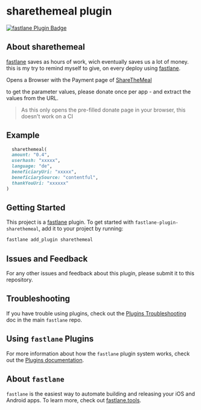 # sharethemeal plugin

[![fastlane Plugin Badge](https://rawcdn.githack.com/fastlane/fastlane/master/fastlane/assets/plugin-badge.svg)](https://rubygems.org/gems/fastlane-plugin-sharethemeal)

## About sharethemeal

[fastlane](https://fastlane.tools) saves as hours of work, wich eventually saves us a lot of money.
this is my try to remind myself to give, on every deploy using [fastlane](https://fastlane.tools).

Opens a Browser with the Payment page of [ShareTheMeal](https://sharethemeal.org/)

to get the parameter values, please donate once per app - and extract the values from the URL.

> As this only opens the pre-filled donate page in your browser, this doesn't work on a CI

## Example

```ruby
  sharethemeal(
  amount: "0.4",
  userhash: "xxxxx",
  language: "de",
  beneficiaryUri: "xxxxx",
  beneficiarySource: "contentful",
  thankYouUri: "xxxxxx"
)
```

## Getting Started

This project is a [fastlane](https://github.com/fastlane/fastlane) plugin. To get started with `fastlane-plugin-sharethemeal`, add it to your project by running:

```bash
fastlane add_plugin sharethemeal
```

## Issues and Feedback

For any other issues and feedback about this plugin, please submit it to this repository.

## Troubleshooting

If you have trouble using plugins, check out the [Plugins Troubleshooting](https://github.com/fastlane/fastlane/blob/master/fastlane/docs/PluginsTroubleshooting.md) doc in the main `fastlane` repo.

## Using `fastlane` Plugins

For more information about how the `fastlane` plugin system works, check out the [Plugins documentation](https://github.com/fastlane/fastlane/blob/master/fastlane/docs/Plugins.md).

## About `fastlane`

`fastlane` is the easiest way to automate building and releasing your iOS and Android apps. To learn more, check out [fastlane.tools](https://fastlane.tools).
